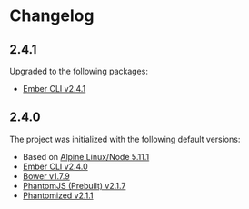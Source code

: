 # Changelog


## 2.4.1

Upgraded to the following packages:

* [Ember CLI v2.4.1](https://www.npmjs.com/package/ember-cli)


## 2.4.0

The project was initialized with the following default versions:

* Based on [Alpine Linux/Node 5.11.1](https://hub.docker.com/r/mhart/alpine-node/)
* [Ember CLI v2.4.0](https://www.npmjs.com/package/ember-cli)
* [Bower v1.7.9](https://www.npmjs.com/package/bower)
* [PhantomJS (Prebuilt) v2.1.7](https://www.npmjs.com/package/phantomjs-prebuilt)
* [Phantomized v2.1.1](https://github.com/dustinblackman/phantomized)
